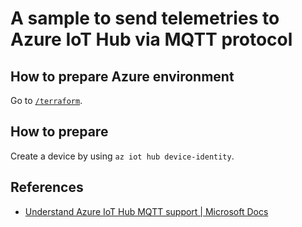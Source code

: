 # A sample to send telemetries to Azure IoT Hub via MQTT protocol

## How to prepare Azure environment

Go to [`/terraform`](./terraform).

## How to prepare

Create a device by using `az iot hub device-identity`.

## References

- [Understand Azure IoT Hub MQTT support | Microsoft Docs](https://docs.microsoft.com/en-us/azure/iot-hub/iot-hub-mqtt-support)
